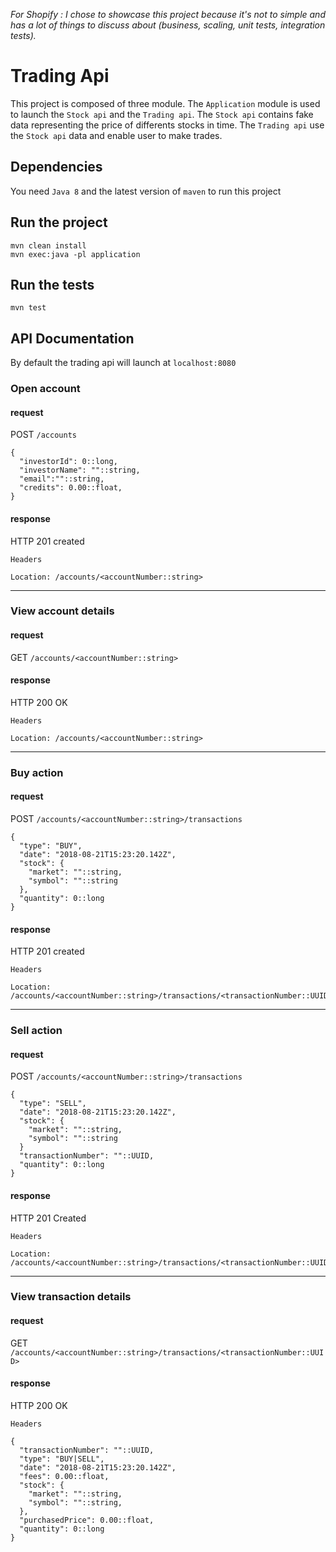*For Shopify : I chose to showcase this project because it's not to simple and has a lot of things to discuss about (business, scaling, unit tests, integration tests).*

# Trading Api

This project is composed of three module. The `Application` module is used to launch the `Stock api` and the `Trading api`. The `Stock api` contains fake data representing the price of differents stocks in time. The `Trading api` use the `Stock api` data and enable user to make trades.

## Dependencies

You need `Java 8` and the latest version of `maven` to run this project

## Run the project

```
mvn clean install
mvn exec:java -pl application
```

## Run the tests

```
mvn test
```

## API Documentation

By default the trading api will launch at `localhost:8080`

### Open account

#### request

POST `/accounts`

```
{
  "investorId": 0::long,
  "investorName": ""::string,
  "email":""::string,
  "credits": 0.00::float,
}
```

#### response

HTTP 201 created

`Headers`

```
Location: /accounts/<accountNumber::string>
```

---

### View account details

#### request

GET `/accounts/<accountNumber::string>`

#### response

HTTP 200 OK

`Headers`

```
Location: /accounts/<accountNumber::string>
```

---

### Buy action

#### request

POST `/accounts/<accountNumber::string>/transactions`

```
{
  "type": "BUY",
  "date": "2018-08-21T15:23:20.142Z",
  "stock": {
    "market": ""::string,
    "symbol": ""::string
  },
  "quantity": 0::long
}
```

#### response

HTTP 201 created

`Headers`

```
Location: /accounts/<accountNumber::string>/transactions/<transactionNumber::UUID>
```

---

### Sell action

#### request

POST `/accounts/<accountNumber::string>/transactions`

```
{
  "type": "SELL",
  "date": "2018-08-21T15:23:20.142Z",
  "stock": {
    "market": ""::string,
    "symbol": ""::string
  }
  "transactionNumber": ""::UUID, 
  "quantity": 0::long
}
```

#### response

HTTP 201 Created

`Headers`

```
Location: /accounts/<accountNumber::string>/transactions/<transactionNumber::UUID>
```

---

### View transaction details

#### request

GET `/accounts/<accountNumber::string>/transactions/<transactionNumber::UUID>`

#### response

HTTP 200 OK

`Headers`

```
{
  "transactionNumber": ""::UUID, 
  "type": "BUY|SELL",
  "date": "2018-08-21T15:23:20.142Z",
  "fees": 0.00::float,
  "stock": {
    "market": ""::string,
    "symbol": ""::string,
  },
  "purchasedPrice": 0.00::float, 
  "quantity": 0::long
}
```
